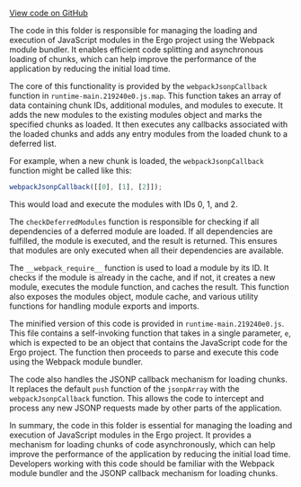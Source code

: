 [View code on GitHub](https://github.com/ergoplatform/ergo/.autodoc/docs/json/src/main/resources/panel/static/js)

The code in this folder is responsible for managing the loading and execution of JavaScript modules in the Ergo project using the Webpack module bundler. It enables efficient code splitting and asynchronous loading of chunks, which can help improve the performance of the application by reducing the initial load time.

The core of this functionality is provided by the `webpackJsonpCallback` function in `runtime-main.219240e0.js.map`. This function takes an array of data containing chunk IDs, additional modules, and modules to execute. It adds the new modules to the existing modules object and marks the specified chunks as loaded. It then executes any callbacks associated with the loaded chunks and adds any entry modules from the loaded chunk to a deferred list.

For example, when a new chunk is loaded, the `webpackJsonpCallback` function might be called like this:

```javascript
webpackJsonpCallback([[0], [1], [2]]);
```

This would load and execute the modules with IDs 0, 1, and 2.

The `checkDeferredModules` function is responsible for checking if all dependencies of a deferred module are loaded. If all dependencies are fulfilled, the module is executed, and the result is returned. This ensures that modules are only executed when all their dependencies are available.

The `__webpack_require__` function is used to load a module by its ID. It checks if the module is already in the cache, and if not, it creates a new module, executes the module function, and caches the result. This function also exposes the modules object, module cache, and various utility functions for handling module exports and imports.

The minified version of this code is provided in `runtime-main.219240e0.js`. This file contains a self-invoking function that takes in a single parameter, `e`, which is expected to be an object that contains the JavaScript code for the Ergo project. The function then proceeds to parse and execute this code using the Webpack module bundler.

The code also handles the JSONP callback mechanism for loading chunks. It replaces the default `push` function of the `jsonpArray` with the `webpackJsonpCallback` function. This allows the code to intercept and process any new JSONP requests made by other parts of the application.

In summary, the code in this folder is essential for managing the loading and execution of JavaScript modules in the Ergo project. It provides a mechanism for loading chunks of code asynchronously, which can help improve the performance of the application by reducing the initial load time. Developers working with this code should be familiar with the Webpack module bundler and the JSONP callback mechanism for loading chunks.
